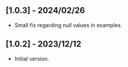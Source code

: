 ## [1.0.3] - 2024/02/26

* Small fix regarding null values in examples.

## [1.0.2] - 2023/12/12

* Initial version.



